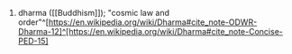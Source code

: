 1. dharma ([[Buddhism]]); "cosmic law and order"^[https://en.wikipedia.org/wiki/Dharma#cite_note-ODWR-Dharma-12]^[https://en.wikipedia.org/wiki/Dharma#cite_note-Concise-PED-15]